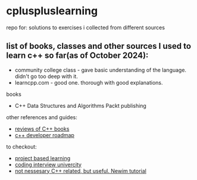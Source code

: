 # cpluspluslearning
repo for: solutions to exercises i collected from different sources


## list of books, classes and other sources I used to learn c++ so far(as of October 2024):

- community college class - gave basic understanding of the language. didn't go too deep with it.
- learncpp.com - good one. thorough with good explanations.


books
- C++ Data Structures and Algorithms Packt publishing

other references and guides:
- [reviews of C++ books](https://accu.org/reviews/by_rating/#l5)
- [c++ developer roadmap](https://github.com/salmer/CppDeveloperRoadmap/blob/main/English/Books/PreJunior.md)

to checkout:
- [project based learning](https://github.com/practical-tutorials/project-based-learning?tab=readme-ov-file#cc)
- [coding interview univercity](https://github.com/tomsoir/coding-interview-university)
- [not nessesary C++ related, but useful. Newim tutorial](https://tammy.ai/yt/8zYDCBeJEgZjo.6uvH)
